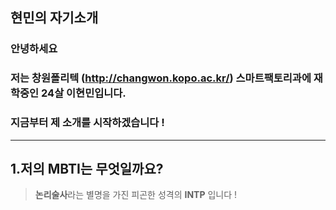 ## 현민의 자기소개

### 안녕하세요 
### 저는 창원폴리텍 (<http://changwon.kopo.ac.kr/>) 스마트팩토리과에 재학중인 24살 이현민입니다.
### 지금부터 제 소개를 시작하겠습니다 !
---
## 1.저의 MBTI는 무엇일까요?
> **논리술사**라는 별명을 가진 피곤한 성격의 **INTP** 입니다 !

